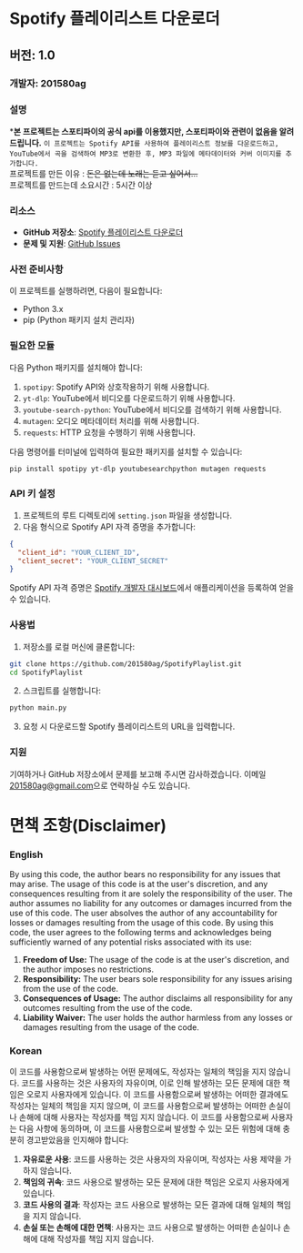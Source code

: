 # Spotify 플레이리스트 다운로더

## 버전: 1.0

### 개발자: 201580ag

### 설명
***본 프로젝트는 스포티파이의 공식 api를 이용했지만, 스포티파이와 관련이 없음을 알려드립니다.**
```이 프로젝트는 Spotify API를 사용하여 플레이리스트 정보를 다운로드하고, YouTube에서 곡을 검색하여 MP3로 변환한 후, MP3 파일에 메타데이터와 커버 이미지를 추가합니다.```  
프로젝트를 만든 이유 : ~~돈은 없는데 노래는 듣고 싶어서...~~  
프로젝트를 만드는데 소요시간 : 5시간 이상  

### 리소스
- **GitHub 저장소**: [Spotify 플레이리스트 다운로더](https://github.com/201580ag/SpotifyPlaylist)
- **문제 및 지원**: [GitHub Issues](https://github.com/201580ag/SpotifyPlaylist/issues)

### 사전 준비사항
이 프로젝트를 실행하려면, 다음이 필요합니다:

- Python 3.x
- pip (Python 패키지 설치 관리자)

### 필요한 모듈
다음 Python 패키지를 설치해야 합니다:

1. `spotipy`: Spotify API와 상호작용하기 위해 사용합니다.
2. `yt-dlp`: YouTube에서 비디오를 다운로드하기 위해 사용합니다.
3. `youtube-search-python`: YouTube에서 비디오를 검색하기 위해 사용합니다.
4. `mutagen`: 오디오 메타데이터 처리를 위해 사용합니다.
5. `requests`: HTTP 요청을 수행하기 위해 사용합니다.

다음 명령어를 터미널에 입력하여 필요한 패키지를 설치할 수 있습니다:
```bash
pip install spotipy yt-dlp youtubesearchpython mutagen requests
```

### API 키 설정
1. 프로젝트의 루트 디렉토리에 `setting.json` 파일을 생성합니다.
2. 다음 형식으로 Spotify API 자격 증명을 추가합니다:

```json
{
  "client_id": "YOUR_CLIENT_ID",
  "client_secret": "YOUR_CLIENT_SECRET"
}
```

Spotify API 자격 증명은 [Spotify 개발자 대시보드](https://developer.spotify.com/dashboard/applications)에서 애플리케이션을 등록하여 얻을 수 있습니다.

### 사용법
1. 저장소를 로컬 머신에 클론합니다:

```bash
git clone https://github.com/201580ag/SpotifyPlaylist.git
cd SpotifyPlaylist
```

2. 스크립트를 실행합니다:

```bash
python main.py
```

3. 요청 시 다운로드할 Spotify 플레이리스트의 URL을 입력합니다.

### 지원
기여하거나 GitHub 저장소에서 문제를 보고해 주시면 감사하겠습니다. 이메일 [201580ag@gmail.com](mailto:201580ag@gmail.com)으로 연락하실 수도 있습니다.

# **면책 조항(Disclaimer)**
### English
By using this code, the author bears no responsibility for any issues that may arise. The usage of this code is at the user's discretion, and any consequences resulting from it are solely the responsibility of the user. The author assumes no liability for any outcomes or damages incurred from the use of this code. The user absolves the author of any accountability for losses or damages resulting from the usage of this code. By using this code, the user agrees to the following terms and acknowledges being sufficiently warned of any potential risks associated with its use:

1. **Freedom of Use:** The usage of the code is at the user's discretion, and the author imposes no restrictions.
2. **Responsibility:** The user bears sole responsibility for any issues arising from the use of the code.
3. **Consequences of Usage:** The author disclaims all responsibility for any outcomes resulting from the use of the code.
4. **Liability Waiver:** The user holds the author harmless from any losses or damages resulting from the usage of the code.

### Korean
이 코드를 사용함으로써 발생하는 어떤 문제에도, 작성자는 일체의 책임을 지지 않습니다. 코드를 사용하는 것은 사용자의 자유이며, 이로 인해 발생하는 모든 문제에 대한 책임은 오로지 사용자에게 있습니다. 이 코드를 사용함으로써 발생하는 어떠한 결과에도 작성자는 일체의 책임을 지지 않으며, 이 코드를 사용함으로써 발생하는 어떠한 손실이나 손해에 대해 사용자는 작성자를 책임 지지 않습니다. 이 코드를 사용함으로써 사용자는 다음 사항에 동의하며, 이 코드를 사용함으로써 발생할 수 있는 모든 위험에 대해 충분히 경고받았음을 인지해야 합니다:

1. **자유로운 사용**: 코드를 사용하는 것은 사용자의 자유이며, 작성자는 사용 제약을 가하지 않습니다.
2. **책임의 귀속**: 코드 사용으로 발생하는 모든 문제에 대한 책임은 오로지 사용자에게 있습니다.
3. **코드 사용의 결과**: 작성자는 코드 사용으로 발생하는 모든 결과에 대해 일체의 책임을 지지 않습니다.
4. **손실 또는 손해에 대한 면책**: 사용자는 코드 사용으로 발생하는 어떠한 손실이나 손해에 대해 작성자를 책임 지지 않습니다.
